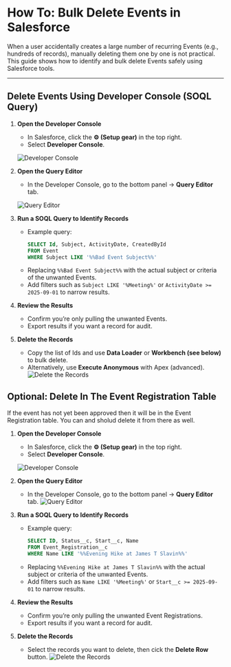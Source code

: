 # How To: Bulk Delete Events in Salesforce

When a user accidentally creates a large number of recurring Events (e.g., hundreds of records), manually deleting them one by one is not practical. This guide shows how to identify and bulk delete Events safely using Salesforce tools.

---

## Delete Events Using Developer Console (SOQL Query)

1. **Open the Developer Console**
    - In Salesforce, click the **⚙️ (Setup gear)** in the top right.
    - Select **Developer Console**.

    ![Developer Console](../assets/images/salesforce%20open%20developer%20console.png)

2. **Open the Query Editor**
    - In the Developer Console, go to the bottom panel → **Query Editor** tab.

    ![Query Editor](../assets/images/salesforce%20dev%20console%20query%20editor.png)

3. **Run a SOQL Query to Identify Records**
    - Example query:
        ```sql
        SELECT Id, Subject, ActivityDate, CreatedById
        FROM Event
        WHERE Subject LIKE '%%Bad Event Subject%%'
        ```
    - Replacing `%%Bad Event Subject%%` with the actual subject or criteria of the unwanted Events.
    - Add filters such as `Subject LIKE '%Meeting%'` or `ActivityDate >= 2025-09-01` to narrow results.

4. **Review the Results**
    - Confirm you’re only pulling the unwanted Events.
    - Export results if you want a record for audit.

5. **Delete the Records**
    - Copy the list of Ids and use **Data Loader** or **Workbench (see below)** to bulk delete.
    - Alternatively, use **Execute Anonymous** with Apex (advanced).
    ![Delete the Records](../assets/images/salesforce%20execute%20soql%20query.png)

## Optional: Delete In The Event Registration Table

If the event has not yet been approved then it will be in the Event Registration table. You can and sholud delete it from there as well.

1. **Open the Developer Console**
    - In Salesforce, click the **⚙️ (Setup gear)** in the top right.
    - Select **Developer Console**.

    ![Developer Console](../assets/images/salesforce%20open%20developer%20console.png)

2. **Open the Query Editor**
    - In the Developer Console, go to the bottom panel → **Query Editor** tab.
    ![Query Editor](../assets/images/salesforce%20dev%20console%20query%20editor.png)

3. **Run a SOQL Query to Identify Records**
    - Example query:
        ```sql
        SELECT ID, Status__c, Start__c, Name
        FROM Event_Registration__c
        WHERE Name LIKE '%%Evening Hike at James T Slavin%%'
        ```
    - Replacing `%%Evening Hike at James T Slavin%%` with the actual subject or criteria of the unwanted Events.
    - Add filters such as `Name LIKE '%Meeting%'` or `Start__c >= 2025-09-01` to narrow results.
4. **Review the Results**
    - Confirm you’re only pulling the unwanted Event Registrations.
    - Export results if you want a record for audit.
5. **Delete the Records**
    - Select the records you want to delete, then cick the **Delete Row** button.
    ![Delete the Records](../assets/images/salesforce%20query%20editor%20delete%20row%20button.png)
